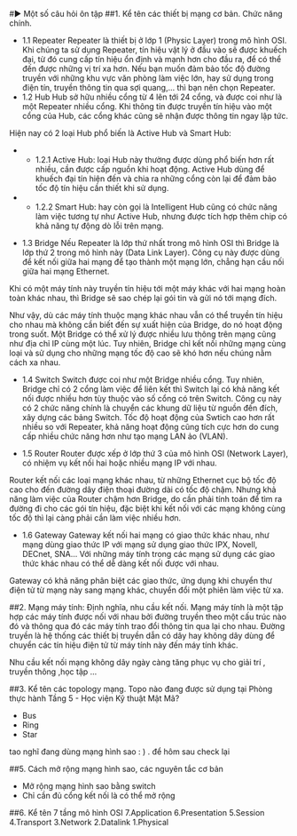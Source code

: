 ﻿#► Một số câu hỏi ôn tập
##1. Kể tên các thiết bị mạng cơ bản. Chức năng chính.
- 1.1 Repeater
Repeater là thiết bị ở lớp 1 (Physic Layer) trong mô hình OSI. 
Khi chúng ta sử dụng Repeater, tín hiệu vật lý ở đầu vào sẽ được khuếch đại, 
từ đó cung cấp tín hiệu ổn định và mạnh hơn cho đầu ra, để có thể đến được những vị trí xa hơn. 
Nếu bạn muốn đảm bảo tốc độ đường truyền với những khu vực văn phòng làm việc lớn, 
hay sử dụng trong điện tín, truyền thông tin qua sợi quang,... thì bạn nên chọn Repeater.
- 1.2 Hub
Hub sở hữu nhiều cổng từ 4 lên tới 24 cổng, và được coi như là một Repeater nhiều cổng. 
Khi thông tin được truyền tín hiệu vào một cổng của Hub, các cổng khác cũng sẽ nhận được thông tin ngay lập tức.

Hiện nay có 2 loại Hub phổ biến là Active Hub và Smart Hub:

- - 1.2.1 Active Hub: loại Hub này thường được dùng phổ biến hơn rất nhiều, cần được cấp nguồn khi hoạt động. 
Active Hub dùng để khuếch đại tín hiện đến và chia ra những cổng còn lại để đảm bảo tốc độ 
tín hiệu cần thiết khi sử dụng.

- - 1.2.2 Smart Hub: hay còn gọi là Intelligent Hub cũng có chức năng làm việc tương tự như Active Hub, 
nhưng được tích hợp thêm chip có khả năng tự động dò lỗi trên mạng.

- 1.3 Bridge
Nếu Repeater là lớp thứ nhất trong mô hình OSI thì Bridge là lớp thứ 2 trong mô hình này (Data Link Layer). Công cụ này được dùng để kết nối giữa hai mạng để tạo thành một mạng lớn, chẳng hạn cầu nối giữa hai mạng Ethernet.

Khi có một máy tính này truyền tín hiệu tới một máy khác với hai mạng hoàn toàn khác nhau, 
thì Bridge sẽ sao chép lại gói tin và gửi nó tới mạng đích.


Như vậy, dù các máy tính thuộc mạng khác nhau vẫn có thể 
truyền tín hiệu cho nhau mà không cần biết đến sự xuất hiện của Bridge, do nó hoạt động trong suốt. 
Một Bridge có thể xử lý được nhiều lưu thông trên mạng cũng như địa chỉ IP cùng một lúc. 
Tuy nhiên, Bridge chỉ kết nối những mạng cùng loại và sử dụng cho những mạng tốc độ cao 
sẽ khó hơn nếu chúng nằm cách xa nhau.

- 1.4 Switch
Switch được coi như một Bridge nhiều cổng. Tuy nhiên, Bridge chỉ có 2 cổng làm việc để liên kết 
thì Switch lại có khả năng kết nối được nhiều hơn tùy thuộc vào số cổng có trên Switch. 
Công cụ này có 2 chức năng chính là chuyển các khung dữ liệu từ nguồn đến đích, xây dựng các bảng Switch.
Tốc độ hoạt động của Swtich cao hơn rất nhiều so với Repeater, khả năng hoạt động cũng tích cực hơn do cung cấp nhiều chức năng hơn như tạo mạng LAN ảo (VLAN).

- 1.5 Router
Router được xếp ở lớp thứ 3 của mô hình OSI (Network Layer), có nhiệm vụ kết nối hai hoặc nhiều mạng IP với nhau.

Router kết nối các loại mạng khác nhau,
từ những Ethernet cục bộ tốc độ cao cho đến đường dây điện thoại đường dài có tốc độ chậm. 
Nhưng khả năng làm việc của Router chậm hơn Bridge, 
do cần phải tính toán để tìm ra đường đi cho các gói tín hiệu, 
đặc biệt khi kết nối với các mạng không cùng tốc độ thì lại càng phải cần làm việc nhiều hơn.

- 1.6 Gateway
Gateway kết nối hai mạng có giao thức khác nhau, 
như mạng dùng giao thức IP với mạng sử dụng giao thức IPX, Novell, DECnet, SNA... 
Với những máy tính trong các mạng sử dụng các giao thức khác nhau có thể dễ dàng kết nối được với nhau.

Gateway có khả năng phân biệt các giao thức, ứng dụng khi chuyển thư điện tử từ mạng này sang mạng khác, chuyển đổi một phiên làm việc từ xa.

##2. Mạng máy tính: Định nghĩa, nhu cầu kết nối.
Mạng máy tính là một tập hợp các máy tính được nối với nhau bởi đường truyền 
theo một cấu trúc nào đó và thông qua đó các máy tính trao đổi thông tin qua lại cho nhau. 
Đường truyền là hệ thống các thiết bị truyền dẫn có dây hay không dây 
dùng để chuyển các tín hiệu điện tử từ máy tính này đến máy tính khác.

Nhu cầu kết nối mạng không dây ngày càng tăng phục vụ cho giải trí , truyền thông ,học tập ...

##3. Kể tên các topology mạng. Topo nào đang được sử dụng tại Phòng thực hành Tầng 5 - Học viện Kỹ thuật Mật Mã?
- Bus
- Ring
- Star

tao nghĩ đang dùng mạng hình sao : ) . để hôm sau check lại


##5. Cách mở rộng mạng hình sao, các nguyên tắc cơ bản
- Mở rộng mạng hình sao bằng switch 
- Chỉ cần đủ cổng kết nối là có thể mở rộng 

##6. Kể tên 7 tầng mô hình OSI
7.Application
6.Presentation
5.Session
4.Transport
3.Network
2.Datalink
1.Physical
